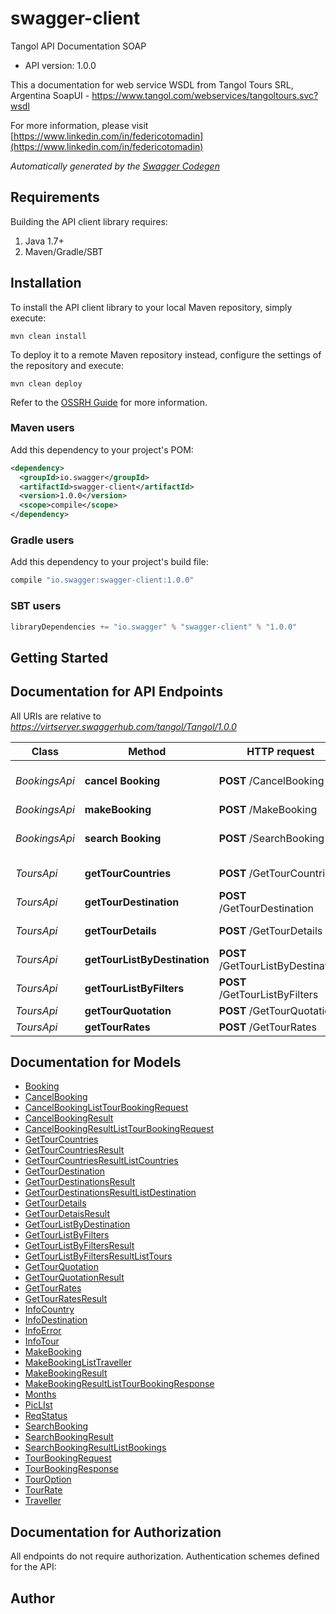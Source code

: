 # swagger-client

Tangol API Documentation SOAP
- API version: 1.0.0

This a documentation for web service WSDL from Tangol Tours SRL, Argentina SoapUI - https://www.tangol.com/webservices/tangoltours.svc?wsdl

  For more information, please visit [https://www.linkedin.com/in/federicotomadin](https://www.linkedin.com/in/federicotomadin)

*Automatically generated by the [Swagger Codegen](https://github.com/swagger-api/swagger-codegen)*

## Requirements

Building the API client library requires:
1. Java 1.7+
2. Maven/Gradle/SBT

## Installation

To install the API client library to your local Maven repository, simply execute:

```shell
mvn clean install
```

To deploy it to a remote Maven repository instead, configure the settings of the repository and execute:

```shell
mvn clean deploy
```

Refer to the [OSSRH Guide](http://central.sonatype.org/pages/ossrh-guide.html) for more information.

### Maven users

Add this dependency to your project's POM:

```xml
<dependency>
  <groupId>io.swagger</groupId>
  <artifactId>swagger-client</artifactId>
  <version>1.0.0</version>
  <scope>compile</scope>
</dependency>
```

### Gradle users

Add this dependency to your project's build file:

```groovy
compile "io.swagger:swagger-client:1.0.0"
```

### SBT users

```scala
libraryDependencies += "io.swagger" % "swagger-client" % "1.0.0"
```

## Getting Started

## Documentation for API Endpoints

All URIs are relative to *https://virtserver.swaggerhub.com/tangol/Tangol/1.0.0*

Class | Method | HTTP request | Description
------------ | ------------- | ------------- | -------------
*BookingsApi* | **cancel Booking** | **POST** /CancelBooking | Cancel reservation by BookingConfirmation
*BookingsApi* | **makeBooking** | **POST** /MakeBooking | Make Booking
*BookingsApi* | **search Booking** | **POST** /SearchBooking | Search reservation by BookingConfirmation
*ToursApi* | **getTourCountries** | **POST** /GetTourCountries | Get list countries of tours
*ToursApi* | **getTourDestination** | **POST** /GetTourDestination | Get list of destination
*ToursApi* | **getTourDetails** | **POST** /GetTourDetails | Obtener detalles de un tour
*ToursApi* | **getTourListByDestination** | **POST** /GetTourListByDestination | Get list tour by destination
*ToursApi* | **getTourListByFilters** | **POST** /GetTourListByFilters | Get list by filters
*ToursApi* | **getTourQuotation** | **POST** /GetTourQuotation | Get list by filters
*ToursApi* | **getTourRates** | **POST** /GetTourRates | Get list by filters


## Documentation for Models

 - [Booking](Booking.md)
 - [CancelBooking](CancelBooking.md)
 - [CancelBookingListTourBookingRequest](CancelBookingListTourBookingRequest.md)
 - [CancelBookingResult](CancelBookingResult.md)
 - [CancelBookingResultListTourBookingRequest](CancelBookingResultListTourBookingRequest.md)
 - [GetTourCountries](GetTourCountries.md)
 - [GetTourCountriesResult](GetTourCountriesResult.md)
 - [GetTourCountriesResultListCountries](GetTourCountriesResultListCountries.md)
 - [GetTourDestination](GetTourDestination.md)
 - [GetTourDestinationsResult](GetTourDestinationsResult.md)
 - [GetTourDestinationsResultListDestination](GetTourDestinationsResultListDestination.md)
 - [GetTourDetails](GetTourDetails.md)
 - [GetTourDetaisResult](GetTourDetaisResult.md)
 - [GetTourListByDestination](GetTourListByDestination.md)
 - [GetTourListByFilters](GetTourListByFilters.md)
 - [GetTourListByFiltersResult](GetTourListByFiltersResult.md)
 - [GetTourListByFiltersResultListTours](GetTourListByFiltersResultListTours.md)
 - [GetTourQuotation](GetTourQuotation.md)
 - [GetTourQuotationResult](GetTourQuotationResult.md)
 - [GetTourRates](GetTourRates.md)
 - [GetTourRatesResult](GetTourRatesResult.md)
 - [InfoCountry](InfoCountry.md)
 - [InfoDestination](InfoDestination.md)
 - [InfoError](InfoError.md)
 - [InfoTour](InfoTour.md)
 - [MakeBooking](MakeBooking.md)
 - [MakeBookingListTraveller](MakeBookingListTraveller.md)
 - [MakeBookingResult](MakeBookingResult.md)
 - [MakeBookingResultListTourBookingResponse](MakeBookingResultListTourBookingResponse.md)
 - [Months](Months.md)
 - [PicLIst](PicLIst.md)
 - [ReqStatus](ReqStatus.md)
 - [SearchBooking](SearchBooking.md)
 - [SearchBookingResult](SearchBookingResult.md)
 - [SearchBookingResultListBookings](SearchBookingResultListBookings.md)
 - [TourBookingRequest](TourBookingRequest.md)
 - [TourBookingResponse](TourBookingResponse.md)
 - [TourOption](TourOption.md)
 - [TourRate](TourRate.md)
 - [Traveller](Traveller.md)


## Documentation for Authorization

All endpoints do not require authorization.
Authentication schemes defined for the API:

## Author



